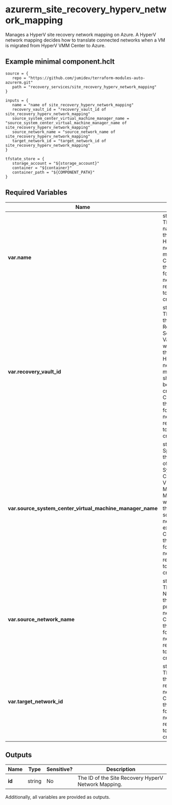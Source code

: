 # azurerm_site_recovery_hyperv_network_mapping

Manages a HyperV site recovery network mapping on Azure. A HyperV network mapping decides how to translate connected networks when a VM is migrated from HyperV VMM Center to Azure.

## Example minimal component.hclt

```hcl
source = {
   repo = "https://github.com/jumidev/terraform-modules-auto-azurerm.git" 
   path = "recovery_services/site_recovery_hyperv_network_mapping" 
}

inputs = {
   name = "name of site_recovery_hyperv_network_mapping" 
   recovery_vault_id = "recovery_vault_id of site_recovery_hyperv_network_mapping" 
   source_system_center_virtual_machine_manager_name = "source_system_center_virtual_machine_manager_name of site_recovery_hyperv_network_mapping" 
   source_network_name = "source_network_name of site_recovery_hyperv_network_mapping" 
   target_network_id = "target_network_id of site_recovery_hyperv_network_mapping" 
}

tfstate_store = {
   storage_account = "${storage_account}" 
   container = "${container}" 
   container_path = "${COMPONENT_PATH}" 
}

```

## Required Variables

| Name | Type |  Description |
| ---- | --------- |  ----------- |
| **var.name** | string  The name of the HyperV network mapping. Changing this forces a new resource to be created. | 
| **var.recovery_vault_id** | string  The ID of the Recovery Services Vault where the HyperV network mapping should be created. Changing this forces a new resource to be created. | 
| **var.source_system_center_virtual_machine_manager_name** | string  Specifies the name of source System Center Virtual Machine Manager where the source network exists. Changing this forces a new resource to be created. | 
| **var.source_network_name** | string  The Name of the primary network. Changing this forces a new resource to be created. | 
| **var.target_network_id** | string  The id of the recovery network. Changing this forces a new resource to be created. | 



## Outputs

| Name | Type | Sensitive? | Description |
| ---- | ---- | --------- | --------- |
| **id** | string | No  | The ID of the Site Recovery HyperV Network Mapping. | 

Additionally, all variables are provided as outputs.
